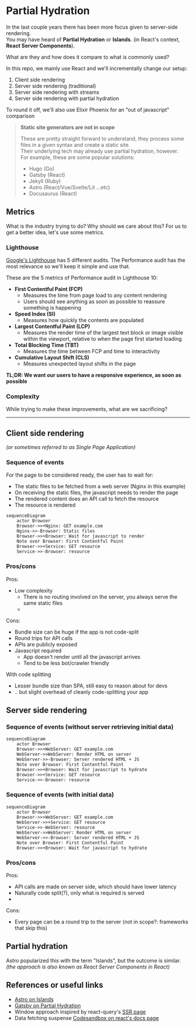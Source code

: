 # Partial Hydration

In the last couple years there has been more focus given to server-side rendering.  
You may have heard of **Partial Hydration** or **Islands**. (in React's context, **React Server Components**).

What are they and how does it compare to what is commonly used?

In this repo, we mainly use React and we'll incrementally change our setup:

1. Client side rendering
2. Server side rendering (traditional)
3. Server side rendering with streams
4. Server side rendering with partial hydration

To round it off, we'll also use Elixir Phoenix for an "out of javascript" comparison

> **Static site generators are not in scope**
>
> These are pretty straight forward to understand, they process some files in a given syntax and create a static site.  
> Their underlying tech may already use partial hydration, however.  
> For example, these are some popular solutions:
>
> - Hugo (Go)
> - Gatsby (React)
> - Jekyll (Ruby)
> - Astro (React/Vue/Svelte/Lit ...etc)
> - Docusaurus (React)

## Metrics

What is the industry trying to do? Why should we care about this? For us to get a better idea, let's use some metrics.

### Lighthouse

[Google's Lighthouse](https://developer.chrome.com/docs/lighthouse/overview/) has 5 different audits.
The Performance audit has the most relevance so we'll keep it simple and use that.

These are the 5 metrics of Performance audit in Lighthouse 10:

- **First Contentful Paint (FCP)**
  - Measures the time from page load to any content rendering
  - Users should see anything as soon as possible to reassure something is happening
- **Speed Index (SI)**
  - Measures how quickly the contents are populated
- **Largest Contentful Paint (LCP)**
  - Measures the render time of the largest text block or image visible within the viewport, relative to when the page first started loading
- **Total Blocking Time (TBT)**
  - Measures the time between FCP and time to interactivity
- **Cumulative Layout Shift (CLS)**
  - Measures unexpected layout shifts in the page

**TL;DR: We want our users to have a responsive experience, as soon as possible**

### Complexity

While trying to make these improvements, what are we sacrificing?

---

## Client side rendering

_(or sometimes referred to as Single Page Application)_

### Sequence of events

For the page to be considered ready, the user has to wait for:

- The static files to be fetched from a web server (Nginx in this example)
- On receiving the static files, the javascript needs to render the page
- The rendered content does an API call to fetch the resource
- The resource is rendered

```mermaid
sequenceDiagram
    actor Browser
    Browser->>+Nginx: GET example.com
    Nginx->>-Browser: Static files
    Browser->>+Browser: Wait for javascript to render
    Note over Browser: First Contentful Paint
    Browser->>+Service: GET resource
    Service->>-Browser: resource
```

### Pros/cons

Pros:

- Low complexity
  - There is no routing involved on the server, you always serve the same static files
  -

Cons:

- Bundle size can be huge if the app is not code-split
- Round trips for API calls
- APIs are publicly exposed
- Javascript required
  - App doesn't render until all the javascript arrives
  - Tend to be less bot/crawler friendly

<!-- DEMO:
- Slow network = need to wait for full bundle
- Slow PC = need to wait for javascript to render
- Slow network = need to wait for API calls
-->

With code splitting

- Lesser bundle size than SPA, still easy to reason about for devs
- .. but slight overhead of cleanly code-splitting your app

## Server side rendering

<!--
to reference
 https://reactrouter.com/en/main/guides/ssr -->

### Sequence of events (without server retrieving initial data)

```mermaid
sequenceDiagram
    actor Browser
    Browser->>+WebServer: GET example.com
    WebServer->>WebServer: Render HTML on server
    WebServer->>-Browser: Server rendered HTML + JS
    Note over Browser: First Contentful Paint
    Browser->>+Browser: Wait for javascript to hydrate
    Browser->>+Service: GET resource
    Service->>-Browser: resource
```

### Sequence of events (with initial data)

<!-- this is not always possible, because web apps typically interact with a service past the first load -->

```mermaid
sequenceDiagram
    actor Browser
    Browser->>+WebServer: GET example.com
    WebServer->>+Service: GET resource
    Service->>-WebServer: resource
    WebServer->>WebServer: Render HTML on server
    WebServer->>-Browser: Server rendered HTML + JS
    Note over Browser: First Contentful Paint
    Browser->>+Browser: Wait for javascript to hydrate
```

### Pros/cons

Pros:

- API calls are made on server side, which should have lower latency
- Naturally code split(?), only what is required is served
-

Cons:

- Every page can be a round trip to the server (not in scope?: frameworks that skip this)

<!-- DEMO:
- HTML is available _before_ hydration (i.e. before javascript is loaded)
- Slow PC = need to wait for javascript to render
- Slow network = need to wait for API calls
-->

## Partial hydration

Astro popularized this with the term "Islands", but the outcome is similar. _(the approach is also known as React Server Components in React)_

<!--
https://www.gatsbyjs.com/docs/conceptual/partial-hydration
-->

## References or useful links

- [Astro on Islands](https://docs.astro.build/en/concepts/islands/)
- [Gatsby on Partial Hydration](https://www.gatsbyjs.com/docs/conceptual/partial-hydration/)
- Window approach inspired by react-query's [SSR page](https://tanstack.com/query/v4/docs/react/guides/ssr)
- Data fetching suspense [Codesandbox on react's docs page](https://react.dev/reference/react/Suspense#usage)
